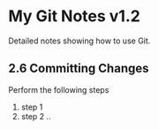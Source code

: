 # My Git Notes v1.2

Detailed notes showing how to use Git.

## 2.6 Committing Changes

Perform the following steps

1. step 1
2. step 2
..
